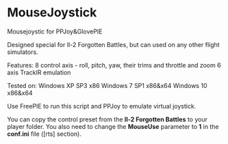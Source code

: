 # MouseJoystick
Mousejoystic for PPJoy&amp;GlovePIE

Designed special for Il-2 Forgotten Battles, but can used on any other flight simulators.

Features:
8 control axis - roll, pitch, yaw, their trims and throttle and zoom
6 axis TrackIR emulation

Tested on:
Windows XP SP3 x86
Windows 7 SP1 x86&amp;x64
Windows 10 x86&amp;x64

Use FreePIE to run this script and PPJoy to emulate virtual joystick.

You can copy the control preset from the **Il-2 Forgotten Battles** to your player folder. You also need to change the **MouseUse** parameter to **1** in the **conf.ini** file (&#91;rts&#93; section).